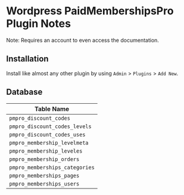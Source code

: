 # Wordpress PaidMembershipsPro Plugin Notes

Note: Requires an account to even access the documentation.


## Installation

Install like almost any other plugin by using `Admin` > `Plugins` > `Add New`.


## Database

| Table Name |
| ---------- |
| `pmpro_discount_codes` |
| `pmpro_discount_codes_levels` |
| `pmpro_discount_codes_uses` |
| `pmpro_membership_levelmeta` |
| `pmpro_membership_leveles` |
| `pmpro_membership_orders` |
| `pmpro_memberships_categories` |
| `pmpro_memberships_pages` |
| `pmpro_memberships_users` |
